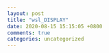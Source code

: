 ```yaml
---
layout: post
title: "wsl_DISPLAY"
date: 2020-08-15 15:15:05 +0800
comments: true
categories: uncategorized
---
```

